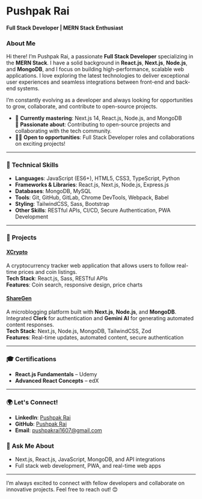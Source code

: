 
# Pushpak Rai

**Full Stack Developer | MERN Stack Enthusiast**

### About Me

Hi there! I’m Pushpak Rai, a passionate **Full Stack Developer** specializing in the **MERN Stack**. I have a solid background in **React.js**, **Next.js**, **Node.js**, and **MongoDB**, and I focus on building high-performance, scalable web applications. I love exploring the latest technologies to deliver exceptional user experiences and seamless integrations between front-end and back-end systems.

I’m constantly evolving as a developer and always looking for opportunities to grow, collaborate, and contribute to open-source projects.

- 🌱 **Currently mastering**: Next.js 14, React.js, Node.js, and MongoDB  
🚀 **Passionate about**: Contributing to open-source projects and collaborating with the tech community.
- 👨‍💻 **Open to opportunities**: Full Stack Developer roles and collaborations on exciting projects!

---

### 🔧 **Technical Skills**

- **Languages**: JavaScript (ES6+), HTML5, CSS3, TypeScript, Python  
- **Frameworks & Libraries**: React.js, Next.js, Node.js, Express.js  
- **Databases**: MongoDB, MySQL  
- **Tools**: Git, GitHub, GitLab, Chrome DevTools, Webpack, Babel  
- **Styling**: TailwindCSS, Sass, Bootstrap  
- **Other Skills**: RESTful APIs, CI/CD, Secure Authentication, PWA Development  

---

### 🚀 **Projects**

#### [XCrypto](https://github.com/pushpakrai1607/XCrypto)
A cryptocurrency tracker web application that allows users to follow real-time prices and coin listings.  
**Tech Stack**: React.js, Sass, RESTful APIs  
**Features**: Coin search, responsive design, price charts

#### [ShareGen](https://github.com/pushpakrai1607/ShareGen)
A microblogging platform built with **Next.js**, **Node.js**, and **MongoDB**. Integrated **Clerk** for authentication and **Gemini AI** for generating automated content responses.  
**Tech Stack**: Next.js, Node.js, MongoDB, TailwindCSS, Zod  
**Features**: Real-time updates, automated content, secure authentication  

---

### 🎓 **Certifications**

- **React.js Fundamentals** – Udemy  
- **Advanced React Concepts** – edX  

---

### 🌍 **Let's Connect!**

- **LinkedIn**: [Pushpak Rai](https://in.linkedin.com/in/pushpak-rai-0ab3a3200)  
- **GitHub**: [Pushpak Rai](https://github.com/pushpakrai1607)  
- **Email**: pushpakrai1607@gmail.com

### 💬 **Ask Me About**

- Next.js, React.js, JavaScript, MongoDB, and API integrations  
- Full stack web development, PWA, and real-time web apps  

---

I’m always excited to connect with fellow developers and collaborate on innovative projects. Feel free to reach out! 😊
